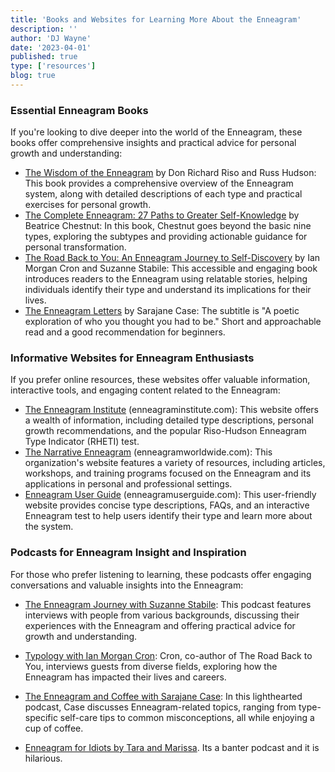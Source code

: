 ```yaml
---
title: 'Books and Websites for Learning More About the Enneagram'
description: ''
author: 'DJ Wayne'
date: '2023-04-01'
published: true
type: ['resources']
blog: true
---
```


### Essential Enneagram Books

If you're looking to dive deeper into the world of the Enneagram, these books offer comprehensive insights and practical advice for personal growth and understanding:

- <a target="_blank" href="https://www.amazon.com/Wisdom-Enneagram-Psychological-Spiritual-Personality/dp/0553378201/?&_encoding=UTF8&tag=9takes-20&linkCode=ur2&linkId=e40539355ef90aa5a71fd70668ce08cb&camp=1789&creative=9325">The Wisdom of the Enneagram</a> by Don Richard Riso and Russ Hudson: This book provides a comprehensive overview of the Enneagram system, along with detailed descriptions of each type and practical exercises for personal growth.
- <a target="_blank" href="https://www.amazon.com/Complete-Enneagram-Paths-Greater-Self-Knowledge/dp/1938314549?&_encoding=UTF8&tag=9takes-20&linkCode=ur2&linkId=14b89b56ec26970537a8c971cb5f322a&camp=1789&creative=9325">The Complete Enneagram: 27 Paths to Greater Self-Knowledge</a> by Beatrice Chestnut: In this book, Chestnut goes beyond the basic nine types, exploring the subtypes and providing actionable guidance for personal transformation.
- <a target="_blank" href="https://www.amazon.com/dp/0830846190/?&_encoding=UTF8&tag=9takes-20&linkCode=ur2&linkId=f9c58f90c06226f75c4a94ba62072418&camp=1789&creative=9325">The Road Back to You: An Enneagram Journey to Self-Discovery</a> by Ian Morgan Cron and Suzanne Stabile: This accessible and engaging book introduces readers to the Enneagram using relatable stories, helping individuals identify their type and understand its implications for their lives.
- <a target="_blank" href="https://www.amazon.com/Enneagram-Letters-Poetic-Exploration-Thought/dp/1524875694?&_encoding=UTF8&tag=9takes-20&linkCode=ur2&linkId=467feaa38007324c5a5ef5a24abd20b9&camp=1789&creative=9325">The Enneagram Letters</a> by Sarajane Case: The subtitle is "A poetic exploration of who you thought you had to be." Short and approachable read and a good recommendation for beginners.

### Informative Websites for Enneagram Enthusiasts

If you prefer online resources, these websites offer valuable information, interactive tools, and engaging content related to the Enneagram:

- <a target="_blank" href="https://www.enneagraminstitute.com/">The Enneagram Institute</a> (enneagraminstitute.com): This website offers a wealth of information, including detailed type descriptions, personal growth recommendations, and the popular Riso-Hudson Enneagram Type Indicator (RHETI) test.
- <a target="_blank" href="https://www.narrativeenneagram.org/">The Narrative Enneagram</a> (enneagramworldwide.com): This organization's website features a variety of resources, including articles, workshops, and training programs focused on the Enneagram and its applications in personal and professional settings.
- <a target="_blank" href="https://enneagramuserguide.com/">Enneagram User Guide</a> (enneagramuserguide.com): This user-friendly website provides concise type descriptions, FAQs, and an interactive Enneagram test to help users identify their type and learn more about the system.

### Podcasts for Enneagram Insight and Inspiration

For those who prefer listening to learning, these podcasts offer engaging conversations and valuable insights into the Enneagram:

- <a target="_blank" href="https://podcasts.apple.com/us/podcast/the-enneagram-journey/id1292950516">The Enneagram Journey with Suzanne Stabile</a>: This podcast features interviews with people from various backgrounds, discussing their experiences with the Enneagram and offering practical advice for growth and understanding.
- <a target="_blank" href="https://podcasts.apple.com/us/podcast/typology/id1254061093">Typology with Ian Morgan Cron</a>: Cron, co-author of The Road Back to You, interviews guests from diverse fields, exploring how the Enneagram has impacted their lives and careers.
- <a target="_blank" href="https://podcasts.apple.com/us/podcast/enneagram-coffee/id1447982978">The Enneagram and Coffee with Sarajane Case</a>: In this lighthearted podcast, Case discusses Enneagram-related topics, ranging from type-specific self-care tips to common misconceptions, all while enjoying a cup of coffee.
- <a target="_blank" href="https://podcasts.apple.com/ca/podcast/enneagram-for-idiots/id1338051017">Enneagram for Idiots by Tara and Marissa</a>. Its a banter podcast and it is hilarious.

   <div>
   <script type="application/ld+json">

{
"@type": "http://schema.org/BlogPosting",
"http://schema.org/about": {
"@type": "http://schema.org/Thing",
"http://schema.org/name": "Enneagram"
},
"http://schema.org/articleSection": "Psychology",
"http://schema.org/author": {
"@type": "http://schema.org/Person",
"http://schema.org/name": "DJ Wayne"
},
"http://schema.org/dateModified": {
"@type": "http://schema.org/Date",
"@value": "2023-04-01"
},
"http://schema.org/datePublished": {
"@type": "http://schema.org/Date",
"@value": "2023-04-01"
},
"http://schema.org/description": "Learn about the Enneagram, a personality typing system that describes nine distinct types of individuals and how its concepts can be traced back to the work of Sigmund Freud and Plato.",
"http://schema.org/headline": "Books and Websites for Learning More About the Enneagram",
"http://schema.org/mainEntityOfPage": {
"@id": "https://9takes.com/blog/enneagram/books-websites-podcasts",
"@type": "http://schema.org/WebPage"
},
"http://schema.org/mentions": [
{
"@type": "http://schema.org/Book",
"http://schema.org/author": [
{
"@type": "http://schema.org/Person",
"http://schema.org/name": "Don Richard Riso",
"http://schema.org/sameAs": [
{
"@id": "https://en.wikipedia.org/wiki/Don_Richard_Riso"
},
{
"@id": "https://www.amazon.com/stores/Don-Richard-Riso/author/B001H6SD5U?ref=ap_rdr&store_ref=ap_rdr&isDramIntegrated=true&shoppingPortalEnabled=true"
}
]
},
{
"@type": "http://schema.org/Person",
"http://schema.org/name": "Russ Hudson",
"http://schema.org/sameAs": [
{
"@id": "https://www.instagram.com/hudson_russ/?hl=enn"
},
{
"@id": "https://twitter.com/russ_hudson54?lang=en"
},
{
"@id": "https://www.linkedin.com/in/russ-hudson-2a4596109/"
},
{
"@id": "https://www.amazon.com/stores/Russ-Hudson/author/B001H6OLXI?ref=ap_rdr&store_ref=ap_rdr&isDramIntegrated=true&shoppingPortalEnabled=true"
}
],
"http://schema.org/url": {
"@id": "https://russhudson.com/"
}
}
],
"http://schema.org/name": "The Wisdom of the Enneagram"
},
{
"@type": "http://schema.org/Book",
"http://schema.org/author": {
"@type": "http://schema.org/Person",
"http://schema.org/name": "Beatrice Chestnut",
"http://schema.org/sameAs": [
{
"@id": "https://twitter.com/beatricemc2?lang=en"
},
{
"@id": "https://twitter.com/dr_beachestnut"
},
{
"@id": "https://www.instagram.com/beatrice.chestnut/?hl=en"
},
{
"@id": "https://www.amazon.com/Books-Beatrice-Chestnut/s?rh=n%3A283155%2Cp_27%3ABeatrice+Chestnut"
}
],
"http://schema.org/url": {
"@id": "https://www.beatricechestnut.com/"
}
},
"http://schema.org/name": "The Complete Enneagram: 27 Paths to Greater Self-Knowledge"
},
{
"@type": "http://schema.org/Book",
"http://schema.org/author": {
"@type": "http://schema.org/Person",
"http://schema.org/name": "Sarajane Case",
"http://schema.org/sameAs": [
{
"@id": "https://www.instagram.com/sarajanecase/?hl=en"
},
{
"@id": "https://twitter.com/sarajanecase?lang=en"
},
{
"@id": "https://www.youtube.com/sarajanecase"
}
],
"http://schema.org/url": {
"@id": "https://sarajane-case-llc-1.showit.site/"
}
},
"http://schema.org/name": "The Enneagram Letters"
},
{
"@type": "http://schema.org/Book",
"http://schema.org/author": [
{
"@type": "http://schema.org/Person",
"http://schema.org/jobTitle": "Author",
"http://schema.org/name": "Ian Morgan Cron",
"http://schema.org/sameAs": [
{
"@id": "https://twitter.com/ianmorgancron/"
},
{
"@id": "https://www.instagram.com/ianmorgancron/?hl=en"
},
{
"@id": "https://www.amazon.com/stores/Ian-Morgan-Cron/author/B001K8737O"
}
],
"http://schema.org/url": {
"@id": "https://www.ianmorgancron.com/"
}
},
{
"@type": "http://schema.org/Person",
"http://schema.org/jobTitle": "Author",
"http://schema.org/name": "Suzanne Stabile",
"http://schema.org/sameAs": [
{
"@id": "https://www.instagram.com/suzannestabile/"
},
{
"@id": "https://twitter.com/SuzanneStabile"
}
],
"http://schema.org/url": {
"@id": "https://suzannestabile.com/"
}
}
],
"http://schema.org/name": "The Road Back to You: An Enneagram Journey to Self-Discovery"
},
{
"@type": "http://schema.org/PodcastEpisode",
"http://schema.org/host": {
"@type": "http://schema.org/Person",
"http://schema.org/name": "Suzanne Stabile",
"http://schema.org/sameAs": [
{
"@id": "https://www.instagram.com/suzannestabile/"
},
{
"@id": "https://twitter.com/SuzanneStabile"
}
],
"http://schema.org/url": {
"@id": "https://suzannestabile.com/"
}
},
"http://schema.org/name": "The Enneagram Journey"
},
{
"@type": "http://schema.org/PodcastEpisode",
"http://schema.org/host": {
"@type": "http://schema.org/Person",
"http://schema.org/name": "Ian Morgan Cron",
"http://schema.org/sameAs": [
{
"@id": "https://twitter.com/ianmorgancron/"
},
{
"@id": "https://www.instagram.com/ianmorgancron/?hl=en"
},
{
"@id": "https://www.amazon.com/stores/Ian-Morgan-Cron/author/B001K8737O"
}
],
"http://schema.org/url": {
"@id": "https://www.ianmorgancron.com/"
}
},
"http://schema.org/name": "Typology"
},
{
"@type": "http://schema.org/PodcastEpisode",
"http://schema.org/host": {
"@type": "http://schema.org/Person",
"http://schema.org/name": "Sarajane Case",
"http://schema.org/sameAs": [
{
"@id": "https://www.instagram.com/sarajanecase/?hl=en"
},
{
"@id": "https://twitter.com/sarajanecase?lang=en"
},
{
"@id": "https://www.youtube.com/sarajanecase"
}
],
"http://schema.org/url": {
"@id": "https://sarajane-case-llc-1.showit.site/"
}
},
"http://schema.org/name": "The Enneagram and Coffee"
},
{
"@type": "http://schema.org/PodcastEpisode",
"http://schema.org/about": {
"@type": "http://schema.org/Thing",
"http://schema.org/name": "Enneagram"
},
"http://schema.org/host": {
"@type": "http://schema.org/Person",
"http://schema.org/name": "Marissa Di Poce",
"http://schema.org/sameAs": [
{
"@id": "https://twitter.com/mangomaris"
},
{
"@type": "http://schema.org/Person",
"http://schema.org/name": "Tara"
}
]
},
"http://schema.org/name": "Enneagram for Idiots",
"http://schema.org/sameAs": {
"@id": "https://twitter.com/enneaforidiots"
},
"http://schema.org/url": {
"@id": "https://www.enneagramforidiots.com/"
}
}
],
"http://schema.org/publisher": {
"@type": "http://schema.org/Organization",
"http://schema.org/name": "9takes"
}
}
</script>

</div>
